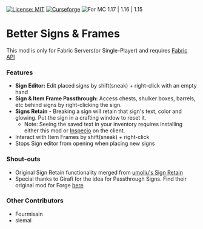  [![License: MIT](https://img.shields.io/badge/License-MIT-yellow.svg)](https://opensource.org/licenses/MIT) [![Curseforge](http://cf.way2muchnoise.eu/384963.svg)](https://www.curseforge.com/minecraft/mc-mods/better-signs-and-frames) ![For MC 1.17 | 1.16 | 1.15](http://cf.way2muchnoise.eu/versions/For%20MC_384963_all.svg)

# Better Signs & Frames
This mod is only for Fabric Servers(or Single-Player) and requires [Fabric API](https://www.curseforge.com/minecraft/mc-mods/fabric-api)

### Features
 - **Sign Editor:** Edit placed signs by shift(sneak) + right-click with an empty hand
 - **Sign & Item Frame Passthrough:** Access chests, shulker boxes, barrels, etc behind signs by right-clicking the sign.
 - **Signs Retain** - Breaking a sign will retain that sign's text, color and glowing. Put the sign in a crafting window to reset it. 
    - Note: Seeing the saved text in your inventory requires installing either this mod or [Inspecio](https://modrinth.com/mod/inspecio) on the client.
 - Interact with Item Frames by shift(sneak) + right-click
 - Stops Sign editor from opening when placing new signs

### Shout-outs
 - Original Sign Retain functionality merged from [umollu's Sign Retain](https://www.curseforge.com/minecraft/mc-mods/sign-retain)
 - Special thanks to Girafi for the idea for Passthrough Signs. Find their original mod for Forge [here](https://www.curseforge.com/minecraft/mc-mods/passthrough-signs)

### Other Contributors
- Fourmisain
- slemal
